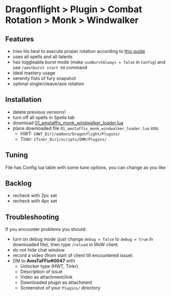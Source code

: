 # Dragonflight > Plugin > Combat Rotation > Monk > Windwalker

## Features
- tries his best to execute proper rotation according to [this guide](https://www.wowhead.com/guide/classes/monk/windwalker/rotation-cooldowns-pve-dps)
- uses all spells and all talents
- has toggleable burst mode (make `useBurstAlways = false` in `Config`) and use `/amstburst start 60` command
- ideal mastery usage
- serenity fists of fury snapshot
- optimal single/cleave/aoe rotation

## Installation
- delete previous versions!
- turn off all spells in Spells tab
- download [01_amstaffix_monk_windwalker_loader.lua](https://raw.githubusercontent.com/Dream-Weaver-GMR-Profiles-Plugins/public/master/plugins/retail/combat_rotation/monk/windwalker/v1/01_amstaffix_monk_windwalker_loader.lua)
- place downloaded file `01_amstaffix_monk_windwalker_loader.lua` into
    - HWT: `{HWT_Dir}/addons/Dragonflight/Plugins/`
    - Tinkr: `{Tinkr_Dir}/scripts/GMR/Plugins/`

## Tuning
File has Config lua table with some tune options, you can change as you like

## Backlog
- recheck with 2pc set
- recheck with 4pc set

## Troubleshooting
If you encounter problems you should:
- turn on debug mode (just change `debug = false` to `debug = true` in downloaded file), then type `/reload` in WoW client.
- do not hide chat window
- record a video (from start of client till encountered issue)
- DM to **AmsTaFFix#0047** with
    - Unlocker type (HWT, Tinkr)
    - Description of issue
    - Video as attachment/link
    - Downloaded plugin as attachment
    - Screenshot of your `Plugins/` directory
